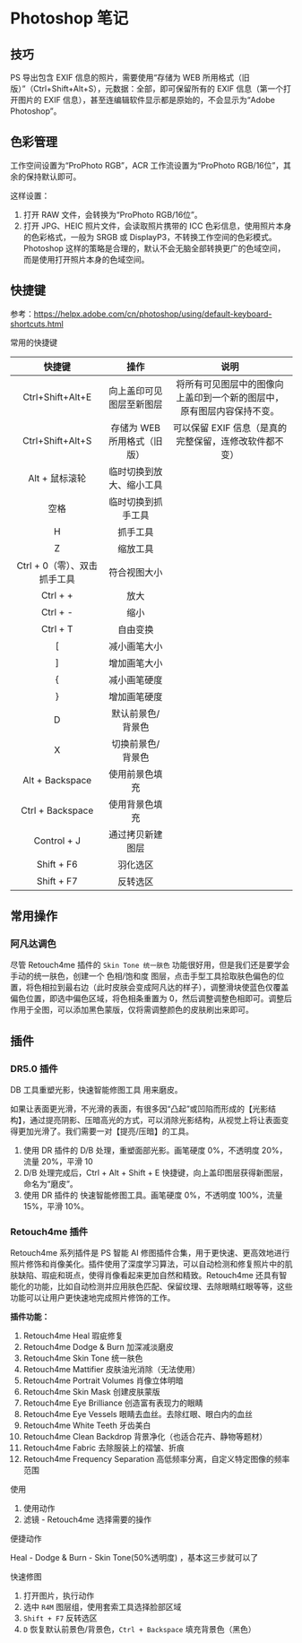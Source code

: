 # Photoshop 笔记

## 技巧

PS 导出包含 EXIF 信息的照片，需要使用“存储为 WEB 所用格式（旧版）”（Ctrl+Shift+Alt+S），元数据：全部，即可保留所有的 EXIF 信息（第一个打开图片的 EXIF 信息），甚至连编辑软件显示都是原始的，不会显示为“Adobe Photoshop”。

## 色彩管理

工作空间设置为“ProPhoto RGB”，ACR 工作流设置为“ProPhoto RGB/16位”，其余的保持默认即可。

这样设置：

1. 打开 RAW 文件，会转换为“ProPhoto RGB/16位”。
2. 打开 JPG、HEIC 照片文件，会读取照片携带的 ICC 色彩信息，使用照片本身的色彩格式，一般为 SRGB 或 DisplayP3，不转换工作空间的色彩模式。Photoshop 这样的策略是合理的，默认不会无脑全部转换更广的色域空间，而是使用打开照片本身的色域空间。

## 快捷键

参考：<https://helpx.adobe.com/cn/photoshop/using/default-keyboard-shortcuts.html>

常用的快捷键

|            快捷键            |           操作            |                             说明                             |
| :--------------------------: | :-----------------------: | :----------------------------------------------------------: |
|       Ctrl+Shift+Alt+E       | 向上盖印可见图层至新图层  | 将所有可见图层中的图像向上盖印到一个新的图层中，原有图层内容保持不变。 |
|       Ctrl+Shift+Alt+S       | 存储为 WEB 所用格式（旧版） |     可以保留 EXIF 信息（是真的完整保留，连修改软件都不变）     |
|        Alt + 鼠标滚轮        | 临时切换到放大、缩小工具  |                                                              |
|             空格             |    临时切换到抓手工具     |                                                              |
|              H               |         抓手工具          |                                                              |
|              Z               |         缩放工具          |                                                              |
| Ctrl + 0（零）、双击抓手工具 |       符合视图大小        |                                                              |
|           Ctrl + +           |           放大            |                                                              |
|           Ctrl + -           |           缩小            |                                                              |
|           Ctrl + T           |         自由变换          |                                                              |
|              [               |       减小画笔大小        |                                                              |
|              ]               |       增加画笔大小        |                                                              |
|              {               |       减小画笔硬度        |                                                              |
|              }               |       增加画笔硬度        |                                                              |
|              D               |     默认前景色/背景色     |                                                              |
|              X               |     切换前景色/背景色     |                                                              |
|       Alt + Backspace        |      使用前景色填充       |                                                              |
|       Ctrl + Backspace       |      使用背景色填充       |                                                              |
|         Control + J          |     通过拷贝新建图层      |                                                              |
|          Shift + F6          |         羽化选区          |                                                              |
|          Shift + F7          |         反转选区          |                                                              |

## 常用操作

### 阿凡达调色

尽管 Retouch4me 插件的 `Skin Tone 统一肤色` 功能很好用，但是我们还是要学会手动的统一肤色，创建一个 色相/饱和度 图层，点击手型工具拾取肤色偏色的位置，将色相拉到最右边（此时皮肤会变成阿凡达的样子），调整滑块使蓝色仅覆盖偏色位置，即选中偏色区域，将色相条重置为 0，然后调整调整色相即可。调整后作用于全图，可以添加黑色蒙版，仅将需调整颜色的皮肤刷出来即可。

## 插件

### DR5.0 插件

DB 工具重塑光影，快速智能修图工具 用来磨皮。

如果让表面更光滑，不光滑的表面，有很多因“凸起”或凹陷而形成的【光影结构】，通过提亮阴影、压暗高光的方式，可以消除光影结构，从视觉上将让表面变得更加光滑了。我们需要一对【提亮/压暗】的工具。

1. 使用 DR 插件的 D/B 处理，重塑面部光影。画笔硬度 0%，不透明度 20%，流量 20%，平滑 10
2. D/B 处理完成后，Ctrl + Alt + Shift + E 快捷键，向上盖印图层获得新图层，命名为“磨皮”。
3. 使用 DR 插件的 快速智能修图工具。画笔硬度 0%，不透明度 100%，流量 15%，平滑 10%。

### Retouch4me 插件

Retouch4me 系列插件是 PS 智能 AI 修图插件合集，用于更快速、更高效地进行照片修饰和肖像美化。插件使用了深度学习算法，可以自动检测和修复照片中的肌肤缺陷、瑕疵和斑点，使得肖像看起来更加自然和精致。Retouch4me 还具有智能化的功能，比如自动检测并应用肤色匹配、保留纹理、去除眼睛红眼等等，这些功能可以让用户更快速地完成照片修饰的工作。

**插件功能：**

1. Retouch4me Heal 瑕疵修复
2. Retouch4me Dodge & Burn 加深减淡磨皮
3. Retouch4me Skin Tone 统一肤色
4. Retouch4me Mattifier 皮肤油光消除（无法使用）
5. Retouch4me Portrait Volumes 肖像立体明暗
6. Retouch4me Skin Mask 创建皮肤蒙版
7. Retouch4me Eye Brilliance 创造富有表现力的眼睛
8. Retouch4me Eye Vessels 眼睛去血丝。去除红眼、眼白内的血丝
9. Retouch4me White Teeth 牙齿美白
10. Retouch4me Clean Backdrop 背景净化（也适合花卉、静物等题材）
11. Retouch4me Fabric 去除服装上的褶皱、折痕
12. Retouch4me Frequency Separation  高低频率分离，自定义特定图像的频率范围

使用

1. 使用动作
2. 滤镜 - Retouch4me 选择需要的操作

便捷动作

Heal - Dodge & Burn - Skin Tone(50%透明度) ，基本这三步就可以了

快速修图

1. 打开图片，执行动作
2. 选中 `R4M` 图层组，使用套索工具选择脸部区域
3. `Shift + F7` 反转选区
4. `D` 恢复默认前景色/背景色，`Ctrl + Backspace` 填充背景色（黑色）
